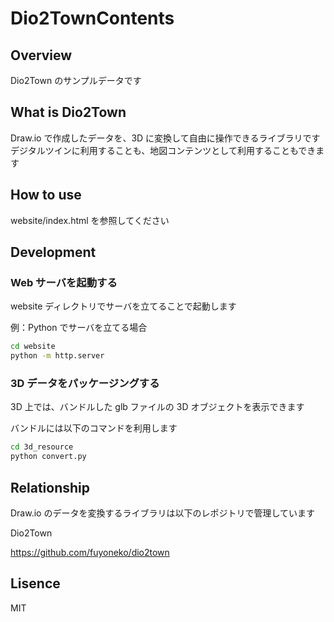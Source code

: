 # Dio2TownContents

## Overview

Dio2Town のサンプルデータです

## What is Dio2Town

Draw.io で作成したデータを、3D に変換して自由に操作できるライブラリです  
デジタルツインに利用することも、地図コンテンツとして利用することもできます

## How to use

website/index.html を参照してください

## Development

### Web サーバを起動する

website ディレクトリでサーバを立てることで起動します

例：Python でサーバを立てる場合

```bash
cd website
python -m http.server
```

### 3D データをパッケージングする

3D 上では、バンドルした glb ファイルの 3D オブジェクトを表示できます

バンドルには以下のコマンドを利用します

```bash
cd 3d_resource
python convert.py
```

## Relationship

Draw.io のデータを変換するライブラリは以下のレポジトリで管理しています

Dio2Town

https://github.com/fuyoneko/dio2town

## Lisence

MIT
